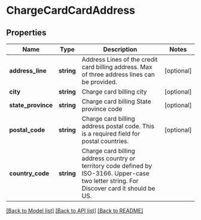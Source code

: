 # ChargeCardCardAddress

## Properties
Name | Type | Description | Notes
------------ | ------------- | ------------- | -------------
**address_line** | **string** | Address Lines of the credit card billing address.  Max of three address lines can be provided. | [optional] 
**city** | **string** | Charge card billing city | [optional] 
**state_province** | **string** | Charge card billing State province code | [optional] 
**postal_code** | **string** | Charge card billing address postal code.  This is a required field for postal countries. | [optional] 
**country_code** | **string** | Charge card billing address country or territory code defined by ISO-3166.   Upper-case two letter string. For Discover card it should be US. | 

[[Back to Model list]](../../README.md#documentation-for-models) [[Back to API list]](../../README.md#documentation-for-api-endpoints) [[Back to README]](../../README.md)

